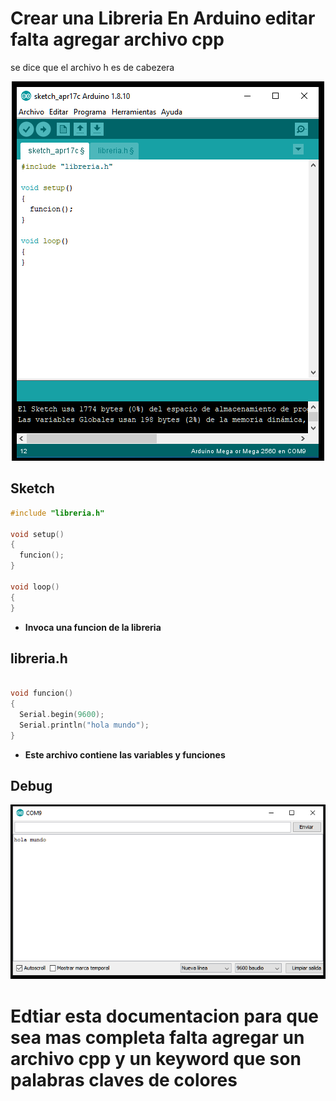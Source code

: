 # Crear una Libreria En Arduino editar falta agregar archivo cpp 
se dice que el archivo h es de cabezera


<p align="center">
  <img  src="https://github.com/IDiegoUlises/Arduino-Crear-Libreria/blob/master/Images/library-fondo-black.png">
</p>



## Sketch
```c++
#include "libreria.h"

void setup() 
{
  funcion();
}

void loop() 
{
}
```
* **Invoca una funcion de la libreria**

## libreria.h
```c++

void funcion()
{
  Serial.begin(9600);
  Serial.println("hola mundo");
}
```
* **Este archivo contiene las variables y funciones**

## Debug
<img  src="https://github.com/IDiegoUlises/Arduino-Crear-Libreria/blob/master/Images/puerto-serial.png">

# Edtiar esta documentacion para que sea mas completa falta agregar un archivo cpp y un keyword que son palabras claves de colores
